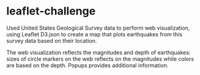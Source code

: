 # leaflet-challenge
Used United States Geological Survey data to perform web visualization, using Leaflet D3.json to create a map that plots earthquakes from this survey data based on their location.

The web visualization reflects the magnitudes and depth of earthquakes: sizes of circle markers on the web reflects on the magnitudes while colors are based on the depth. Popups provides additional information. 
